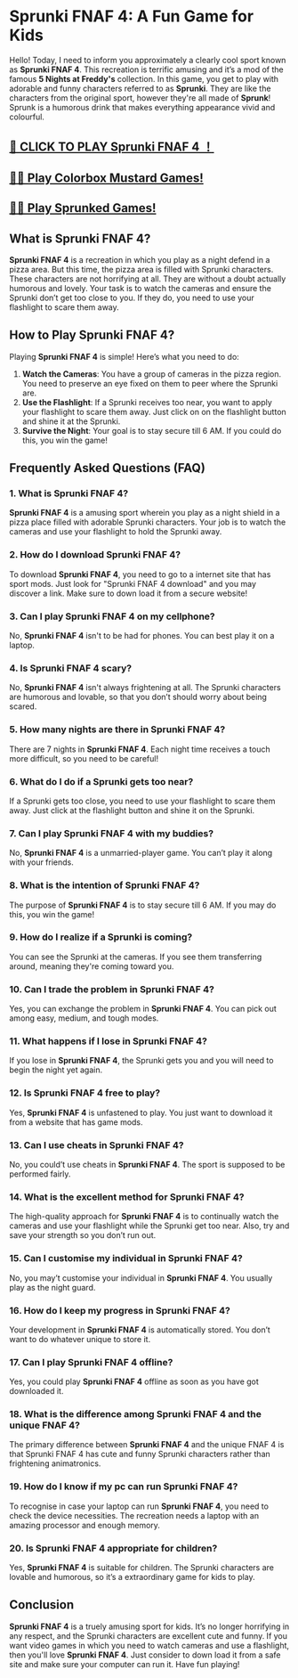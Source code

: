 # Sprunki FNAF 4: A Fun Game for Kids

Hello! Today, I need to inform you approximately a clearly cool sport known as **Sprunki FNAF 4**. This recreation is terrific amusing and it’s a mod of the famous **5 Nights at Freddy's** collection. In this game, you get to play with adorable and funny characters referred to as **Sprunki**. They are like the characters from the original sport, however they're all made of **Sprunk**! Sprunk is a humorous drink that makes everything appearance vivid and colourful.

## [🌈 CLICK TO PLAY Sprunki FNAF 4 ！](https://incrediboxsprunki.online/sprunki/sprunki-fnaf-4)

## [🙋‍♀️ Play Colorbox Mustard Games!](https://colorboxmustard.online/)

## [👩‍💻 Play Sprunked Games!](https://sprunkedgame.online/)

## What is Sprunki FNAF 4?

**Sprunki FNAF 4** is a recreation in which you play as a night defend in a pizza area. But this time, the pizza area is filled with Sprunki characters. These characters are not horrifying at all. They are without a doubt actually humorous and lovely. Your task is to watch the cameras and ensure the Sprunki don’t get too close to you. If they do, you need to use your flashlight to scare them away.

## How to Play Sprunki FNAF 4?

Playing **Sprunki FNAF 4** is simple! Here’s what you need to do:

1. **Watch the Cameras**: You have a group of cameras in the pizza region. You need to preserve an eye fixed on them to peer where the Sprunki are.
2. **Use the Flashlight**: If a Sprunki receives too near, you want to apply your flashlight to scare them away. Just click on on the flashlight button and shine it at the Sprunki.
3. **Survive the Night**: Your goal is to stay secure till 6 AM. If you could do this, you win the game!

## Frequently Asked Questions (FAQ)

### 1. What is Sprunki FNAF 4?

**Sprunki FNAF 4** is a amusing sport wherein you play as a night shield in a pizza place filled with adorable Sprunki characters. Your job is to watch the cameras and use your flashlight to hold the Sprunki away.

### 2. How do I download Sprunki FNAF 4?

To download **Sprunki FNAF 4**, you need to go to a internet site that has sport mods. Just look for "Sprunki FNAF 4 download" and you may discover a link. Make sure to down load it from a secure website!

### 3. Can I play Sprunki FNAF 4 on my cellphone?

No, **Sprunki FNAF 4** isn't to be had for phones. You can best play it on a laptop.

### 4. Is Sprunki FNAF 4 scary?

No, **Sprunki FNAF 4** isn't always frightening at all. The Sprunki characters are humorous and lovable, so that you don’t should worry about being scared.

### 5. How many nights are there in Sprunki FNAF 4?

There are 7 nights in **Sprunki FNAF 4**. Each night time receives a touch more difficult, so you need to be careful!

### 6. What do I do if a Sprunki gets too near?

If a Sprunki gets too close, you need to use your flashlight to scare them away. Just click at the flashlight button and shine it on the Sprunki.

### 7. Can I play Sprunki FNAF 4 with my buddies?

No, **Sprunki FNAF 4** is a unmarried-player game. You can’t play it along with your friends.

### 8. What is the intention of Sprunki FNAF 4?

The purpose of **Sprunki FNAF 4** is to stay secure till 6 AM. If you may do this, you win the game!

### 9. How do I realize if a Sprunki is coming?

You can see the Sprunki at the cameras. If you see them transferring around, meaning they're coming toward you.

### 10. Can I trade the problem in Sprunki FNAF 4?

Yes, you can exchange the problem in **Sprunki FNAF 4**. You can pick out among easy, medium, and tough modes.

### 11. What happens if I lose in Sprunki FNAF 4?

If you lose in **Sprunki FNAF 4**, the Sprunki gets you and you will need to begin the night yet again.

### 12. Is Sprunki FNAF 4 free to play?

Yes, **Sprunki FNAF 4** is unfastened to play. You just want to download it from a website that has game mods.

### 13. Can I use cheats in Sprunki FNAF 4?

No, you could’t use cheats in **Sprunki FNAF 4**. The sport is supposed to be performed fairly.

### 14. What is the excellent method for Sprunki FNAF 4?

The high-quality approach for **Sprunki FNAF 4** is to continually watch the cameras and use your flashlight while the Sprunki get too near. Also, try and save your strength so you don’t run out.

### 15. Can I customise my individual in Sprunki FNAF 4?

No, you may’t customise your individual in **Sprunki FNAF 4**. You usually play as the night guard.

### 16. How do I keep my progress in Sprunki FNAF 4?

Your development in **Sprunki FNAF 4** is automatically stored. You don’t want to do whatever unique to store it.

### 17. Can I play Sprunki FNAF 4 offline?

Yes, you could play **Sprunki FNAF 4** offline as soon as you have got downloaded it.

### 18. What is the difference among Sprunki FNAF 4 and the unique FNAF 4?

The primary difference between **Sprunki FNAF 4** and the unique FNAF 4 is that Sprunki FNAF 4 has cute and funny Sprunki characters rather than frightening animatronics.

### 19. How do I know if my pc can run Sprunki FNAF 4?

To recognise in case your laptop can run **Sprunki FNAF 4**, you need to check the device necessities. The recreation needs a laptop with an amazing processor and enough memory.

### 20. Is Sprunki FNAF 4 appropriate for children?

Yes, **Sprunki FNAF 4** is suitable for children. The Sprunki characters are lovable and humorous, so it’s a extraordinary game for kids to play.

## Conclusion

**Sprunki FNAF 4** is a truely amusing sport for kids. It’s no longer horrifying in any respect, and the Sprunki characters are excellent cute and funny. If you want video games in which you need to watch cameras and use a flashlight, then you'll love **Sprunki FNAF 4**. Just consider to down load it from a safe site and make sure your computer can run it. Have fun playing!
